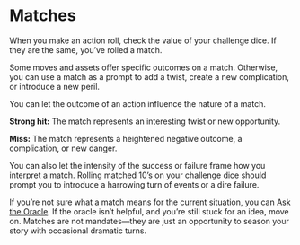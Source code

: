 # Matches
<!-- image -->

When you make an action roll, check the value of your challenge dice. If they are the same, you’ve rolled a match.

Some moves and assets offer specific outcomes on a match. Otherwise, you can use a match as a prompt to add a twist, create a new complication, or introduce a new peril.

You can let the outcome of an action influence
the nature of a match.

<!-- image -->
**Strong hit:** The match represents an interesting twist or new opportunity.
<!-- image -->
**Miss:** The match represents a heightened negative outcome, a complication, or new danger.

You can also let the intensity of the success or failure frame how you interpret a match. Rolling matched 10’s on your challenge dice should prompt you to introduce a harrowing turn of events or a dire failure.

If you’re not sure what a match means for the current situation, you can [Ask the Oracle](Starforged/Moves/Fate/Ask_the_Oracle). If the oracle isn’t helpful, and you’re still stuck for an idea, move on. Matches are not mandates—they are just an opportunity to season your story with occasional dramatic turns.
